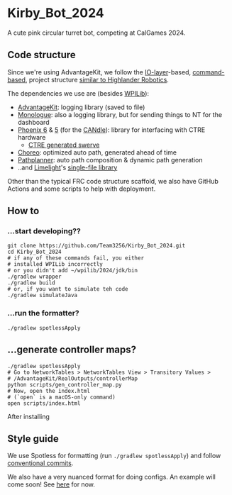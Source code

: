 # Kirby_Bot_2024

A cute pink circular turret bot, competing at CalGames 2024. 

## Code structure

Since we're using AdvantageKit, we follow the [IO-layer](https://github.com/Mechanical-Advantage/AdvantageKit/blob/main/docs/RECORDING-INPUTS.md)-based, [command-based](https://docs.wpilib.org/en/stable/docs/software/commandbased/index.html), project structure [similar to Highlander Robotics](https://github.com/HighlanderRobotics/Crescendo).

The dependencies we use are (besides [WPILib](https://docs.wpilib.org/en/stable/index.html)):

- [AdvantageKit](https://github.com/Mechanical-Advantage/AdvantageKit): logging library (saved to file)
- [Monologue](https://github.com/shueja/Monologue): also a logging library, but for sending things to NT for the dashboard
- [Phoenix 6](https://api.ctr-electronics.com/phoenix6/release/java/) & [5](https://api.ctr-electronics.com/phoenix/release/java/) (for the [CANdle](https://api.ctr-electronics.com/phoenix/release/java/com/ctre/phoenix/led/CANdle.html)): library for interfacing with CTRE hardware
  - [CTRE generated swerve](https://v6.docs.ctr-electronics.com/en/latest/docs/tuner/tuner-swerve/index.html)
- [Choreo](https://github.com/SleipnirGroup/Choreo): optimized auto path, generated ahead of time
- [Pathplanner](https://pathplanner.dev/home.html): auto path composition & dynamic path generation
- ..and [Limelight](https://limelightvision.io/)'s [single-file library](https://github.com/LimelightVision/limelightlib-wpijava)

Other than the typical FRC code structure scaffold, we also have GitHub Actions and some scripts to help with deployment.

## How to

### ...start developing??

```shell
git clone https://github.com/Team3256/Kirby_Bot_2024.git
cd Kirby_Bot_2024
# if any of these commands fail, you either
# installed WPILib incorrectly
# or you didn't add ~/wpilib/2024/jdk/bin
./gradlew wrapper
./gradlew build
# or, if you want to simulate teh code
./gradlew simulateJava
```

### ...run the formatter?

```shell
./gradlew spotlessApply
```

## ...generate controller maps?

```shell
./gradlew spotlessApply
# Go to NetworkTables > NetworkTables View > Transitory Values >
# /AdvantageKit/RealOutputs/controllerMap 
python scripts/gen_controller_map.py
# Now, open the index.html
# (`open` is a macOS-only command)
open scripts/index.html
```

After installing

## Style guide

We use Spotless for formatting (run `./gradlew spotlessApply`) and follow [conventional commits](https://www.conventionalcommits.org/en/v1.0.0/).

We also have a very nuanced format for doing configs. An example will come soon! See [here](https://github.com/Team3256/Offseason_Bot_2024/blob/6bcbbed94f5959c411d5b3c4f46dded32fb10a72/src/main/java/frc/robot/subsystems/ampbar/AmpBarConstants.java#L28) for now.
